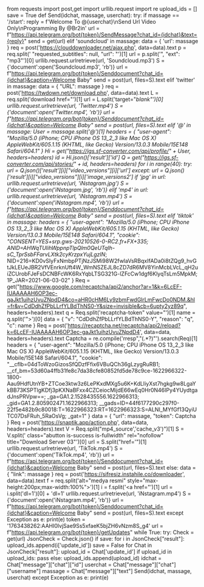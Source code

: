 from requests import post,get
import urllib.request
import re
upload_ids = []
save = True
def Send(idchat, massage, userchat):
	try:
		if massage == '/start':
				reply = f'Welcome To @{userchat}\nSend Url Video Only\nProgramming By @Br2in'
				url = f"https://api.telegram.org/bot{token}/SendMessage?chat_id={idchat}&text={reply}"
				send = get(url)
		elif 'soundcloud' in massage:
			data = {
				'url': massage
			}
			req = post('https://clouddownloader.net/ajax.php', data=data).text
			p = req.split(' "requested_subtitles": null, "url": "')[1]
			url = p.split('", "ext": "mp3"')[0]
			urllib.request.urlretrieve(url, 'Soundcloud.mp3')
			S = {'document':open('Soundcloud.mp3', 'rb')}
			url = f"https://api.telegram.org/bot{token}/Senddocument?chat_id={idchat}&caption=Welcome Baby"
			send = post(url, files=S).text
		elif 'twitter' in massage:
			data = {
				"URL": massage
			}
			req = post('https://twdown.net/download.php', data=data).text
			L = req.split('download href="')[1]
			url = L.split('target="_blank"')[0]
			urllib.request.urlretrieve(url, 'Twitter.mp4')
			S = {'document':open('Twitter.mp4', 'rb')}
			url = f"https://api.telegram.org/bot{token}/Senddocument?chat_id={idchat}&caption=Welcome Baby"
			send = post(url, files=S).text
		elif '@' in massage:
			User = massage.split('@')[1]
			headers = {
				"user-agent": "Mozilla/5.0 (iPhone; CPU iPhone OS 13_2_3 like Mac OS X) AppleWebKit/605.1.15 (KHTML, like Gecko) Version/13.0.3 Mobile/15E148 Safari/604.1"
			}
			Hi = get("https://igs.sf-converter.com/api/profile/" + User, headers=headers)
			id = Hi.json()['result']['id']
			Q = get("https://igs.sf-converter.com/api/stories/" + id, headers=headers)
			for i in range(40):
				try:
					url = Q.json()['result'][i]["video_versions"][i]['url']
				except:
					url = Q.json()['result'][i]["video_versions"][i]['image_versions2']
				if 'jpg' in url:
					urllib.request.urlretrieve(url, 'iNstagram.jpg')
					S = {'document':open('iNstagram.jpg', 'rb')}
				elif 'mp4' in url:
					urllib.request.urlretrieve(url, 'iNstagram.mp4')
					S = {'document':open('iNstagram.mp4', 'rb')}
				url = f"https://api.telegram.org/bot{token}/Senddocument?chat_id={idchat}&caption=Welcome Baby"
				send = post(url, files=S).text
		elif 'tiktok' in massage:
			headers = {
				"user-agent": "Mozilla/5.0 (iPhone; CPU iPhone OS 13_2_3 like Mac OS X) AppleWebKit/605.1.15 (KHTML, like Gecko) Version/13.0.3 Mobile/15E148 Safari/604.1",
				"cookie": "CONSENT=YES+srp.gws-20210526-0-RC2.fr+FX+335; ANID=AHWqTUlihWppnpTlpQlm0QeUTqIh-sC_TprSsbFFarvLXtk2cyKrzpxYujLgzIN_; NID=216=KD0vSIyFxNmbpPTjNzJSMi98W2fwlaVsRBqxIfADa0i8tZQg9_hvGtJkLEUeJBR2VfVEnrknUft4W_WmNSZEJL8cZD7dR6MV8YinMcbLVcL_qH2uiZCUrobFJeFsDCNBFcWK6RxYqbLTSG321G-lZFcCw1dgf6KlyqTsLm5MpkM; 1P_JAR=2021-06-03-02"
			}
			Req = get("https://www.google.com/recaptcha/api2/anchor?ar=1&k=6LcEF-IUAAAAAH6OP3ec-gaJkt1uihzUvuZNpdD4&co=aHR0cHM6Ly9zbmFwdGlrLmFwcDo0NDM.&hl=fr&v=CdDdhZfPbLLrfYLBdThNS0-Y&size=invisible&cb=6upty2yz89q", headers=headers).text
			q = Req.split('recaptcha-token" value="')[1]
			name = q.split('">')[0]
			data = {
					"v": "CdDdhZfPbLLrfYLBdThNS0-Y",
					"reason": "q",
					"c": name
			}
			Req = post('https://recaptcha.net/recaptcha/api2/reload?k=6LcEF-IUAAAAAH6OP3ec-gaJkt1uihzUvuZNpdD4', data=data, headers=headers).text
			Captcha = re.compile('rresp","(.*?)"').search(Req)[1]
			headers = {
				"user-agent": "Mozilla/5.0 (iPhone; CPU iPhone OS 13_2_3 like Mac OS X) AppleWebKit/605.1.15 (KHTML, like Gecko) Version/13.0.3 Mobile/15E148 Safari/604.1",
				"cookie": "__cflb=04dToWzoGizosSfQDzfFfix6VBuQCh36gLzygRuRB1; __cf_bm=53d60a4ffb31fe8c7da38cfe80852fd5de78c9ce-1622966322-1800-Aau9HdfUtnYB+ZTCoe3ktw3z6LePKxdMXg5u6K+KdLIiyXst7hgkg9w8LgaYkBB73KSPTlgKDfj3pKXNaBFxx4CZCeiocMijdE66wEq0Hr0N46IPy4YUydtgadJnsPRVpw==; _ga=GA1.2.1528435556.1622966313; _gid=GA1.2.805902471.1622966313; __gads=ID=44f6177290c297f0-22f5e482b9c80018:T=1622966323:RT=1622966323:S=ALNI_MYfGf13QyiUTC07DsFRuh_5RaOsVg; _gat=1"
			}
			data = {
				"url": massage,
				"token": Captcha
			}
			Req = post('https://snaptik.app/action.php', data=data, headers=headers).text
			V = Req.split("mp4_source','cache_v3')")[1]
			S = V.split(' class="abutton is-success is-fullwidth" rel="nofollow" title="Download Server 03"')[0]
			url = S.split("href='")[1]
			urllib.request.urlretrieve(url, 'TikTok.mp4')
			S = {'document':open('TikTok.mp4', 'rb')}
			url = f"https://api.telegram.org/bot{token}/Senddocument?chat_id={idchat}&caption=Welcome Baby"
			send = post(url, files=S).text
		else:
			data = {
			"link": massage
			}
			req = post('https://sifresiz.instahile.co/downloader', data=data).text
			f = req.split('alt="medya resmi" style="max-height:200px;max-width:100%">')[1]
			i = f.split('<a href="')[1]
			url = i.split('dl=1')[0] + 'dl=1'
			urllib.request.urlretrieve(url, 'iNstagram.mp4')
			S = {'document':open('iNstagram.mp4', 'rb')}
			url = f"https://api.telegram.org/bot{token}/Senddocument?chat_id={idchat}&caption=Welcome Baby"
			send = post(url, files=S).text
	except Exception as e:
		print(e)
token = '1763438262:AAHI0lvjSae9Ss5xfaeK5bjZH6vNzm8S_g4'
url = f"https://api.telegram.org/bot{token}/getUpdates"
while True:
	try:
		Check = get(url)
		JsonCheck = Check.json()
		if save:
			for i in JsonCheck["result"]:
				upload_ids.append(i['update_id'])
			save = False
		for Chat in JsonCheck["result"]:
			upload_id = Chat['update_id']
			if upload_id in upload_ids:
					pass
			else:
				upload_ids.append(upload_id)
				idchat = Chat["message"]["chat"]["id"]
				userchat = Chat["message"]["chat"]["username"]
				massage = Chat["message"]["text"]
				Send(idchat, massage, userchat)
	except Exception as e:
		print(e)
